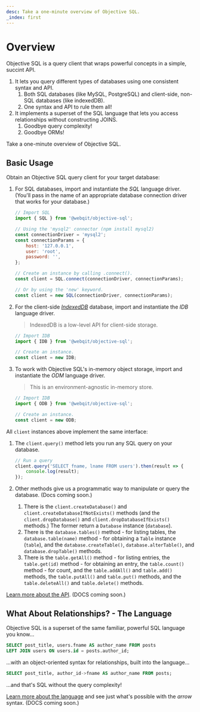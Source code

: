 ```yaml
---
desc: Take a one-minute overview of Objective SQL.
_index: first
---
```

# Overview

Objective SQL is a query client that wraps powerful concepts in a simple, succint API.

1. It lets you query different types of databases using one consistent syntax and API.
    1. Both SQL databases (like MySQL, PostgreSQL) and client-side, non-SQL databases (like indexedDB).
    2. One syntax and API to rule them all!
2. It implements a superset of the SQL language that lets you access relationships without constructing JOINS.
    1. Goodbye query complexity!
    2. Goodbye ORMs!

Take a one-minute overview of Objective SQL.

## Basic Usage

Obtain an Objective SQL query client for your target database:

1. For SQL databases, import and instantiate the *SQL* language driver. (You'll pass in the name of an appropriate database connection driver that works for your database.)

    ```js
    // Import SQL
    import { SQL } from '@webqit/objective-sql';
    
    // Using the 'mysql2' connector (npm install mysql2)
    const connectionDriver = 'mysql2';
    const connectionParams = {
	    host: '127.0.0.1',
	    user: 'root',
	    password: '',
    };

    // Create an instance by calling .connect().
    const client = SQL.connect(connectionDriver, connectionParams);
    
    // Or by using the 'new' keyword.
    const client = new SQL(connectionDriver, connectionParams);
    ```
    
2. For the client-side [*IndexedDB*](https://developer.mozilla.org/en-US/docs/Web/API/IndexedDB_API) database, import and instantiate the *IDB* language driver.

    > IndexedDB is a low-level API for client-side storage.
    
    ```js
    // Import IDB
    import { IDB } from '@webqit/objective-sql';
    
    // Create an instance.
    const client = new IDB;
    ```
    
3. To work with Objective SQL's in-memory object storage, import and instantiate the *ODM* language driver.

    > This is an environment-agnostic in-memory store.

    ```js
    // Import IDB
    import { ODB } from '@webqit/objective-sql';
    
    // Create an instance.
    const client = new ODB;
    ```

All `client` instances above implement the same interface:

1. The `client.query()` method lets you run any SQL query on your database.

    ```js
    // Run a query
    client.query('SELECT fname, lname FROM users').then(result => {
        console.log(result);
    });
    ```
2. Other methods give us a programmatic way to manipulate or query the database. (Docs coming soon.)
    1. There is the `client.createDatabase()` and `client.createDatabaseIfNotExists()` methods (and the `client.dropDatabase()` and `client.dropDatabaseIfExists()` methods.) The former return a `Database` instance (`database`).
    2. There is the `database.tables()` method - for listing tables, the `database.table(name)` method - for obtaining a `Table` instance (`table`), and the `database.createTable()`, `database.alterTable()`, and `database.dropTable()` methods.
    3. There is the `table.getAll()` method - for listing entries, the `table.get(id)` method - for obtaining an entry, the `table.count()` method - for count, and the `table.addAll()` and `table.add()` methods, the `table.putAll()` and `table.put()` methods, and the `table.deleteAll()` and `table.delete()` methods.

[Learn more about the API](../learn/the-api). (DOCS coming soon.)

## What About Relationships? - The Language

Objective SQL is a superset of the same familiar, powerful SQL language you know...

```sql
SELECT post_title, users.fname AS author_name FROM posts
LEFT JOIN users ON users.id = posts.author_id;
```

...with an object-oriented syntax for relationships, built into the language...

```sql
SELECT post_title, author_id->fname AS author_name FROM posts;
```

...and that's SQL without the query complexity!

[Learn more about the language](../learn/the-language) and see just what's possible with the *arrow* syntax. (DOCS coming soon.)

